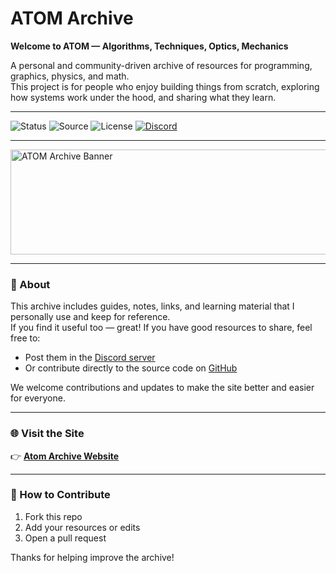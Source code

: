 # ATOM Archive

**Welcome to ATOM — Algorithms, Techniques, Optics, Mechanics**

A personal and community-driven archive of resources for programming, graphics, physics, and math.  
This project is for people who enjoy building things from scratch, exploring how systems work under the hood, and sharing what they learn.

---

![Status](https://badgen.net/badge/Status/Development/orange?icon=github)
![Source](https://badgen.net/badge/Source/Community/blue)
![License](https://badgen.net/badge/license/GNU-Public/green)
[![Discord](https://img.shields.io/discord/YOUR_DISCORD_ID?label=Join%20Discord&logo=discord&color=5865F2)](https://discord.gg/YOUR_DISCORD_INVITE)

---

<img width="600" height="168" alt="ATOM Archive Banner" src="https://github.com/user-attachments/assets/22ac22a5-6faf-4b50-b51f-df634adc7184" />

---

### 🧠 About

This archive includes guides, notes, links, and learning material that I personally use and keep for reference.  
If you find it useful too — great! If you have good resources to share, feel free to:

- Post them in the [Discord server](https://discord.gg/YDnXBnj9kh)
- Or contribute directly to the source code on [GitHub](https://github.com/parven05/Atom)

We welcome contributions and updates to make the site better and easier for everyone.

---

### 🌐 Visit the Site

👉 [**Atom Archive Website**](https://parven05.github.io/Atom/)

---

### 🤝 How to Contribute

1. Fork this repo  
2. Add your resources or edits  
3. Open a pull request

Thanks for helping improve the archive!

